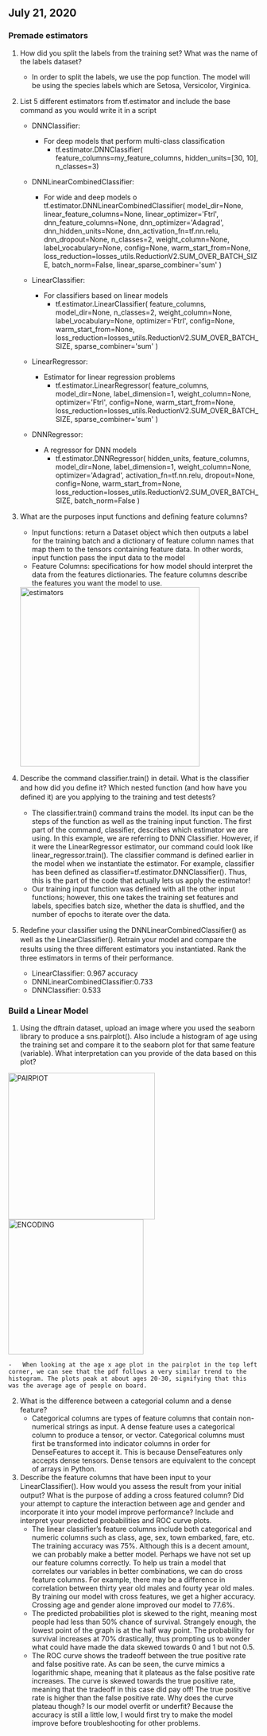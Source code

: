 ## July 21, 2020

### Premade estimators
1. How did you split the labels from the training set?  What was the name of the labels dataset?
	-	In order to split the labels, we use the pop function. The model will be using the species labels which are Setosa, Versicolor, Virginica.
2. List 5 diﬀerent estimators from tf.estimator and include the base command as you would write it in a script 
	-	DNNClassifier:
		-	For deep models that perform multi-class classification
			-	tf.estimator.DNNClassifier(
    feature_columns=my_feature_columns,
   hidden_units=[30, 10], n_classes=3)
	-	DNNLinearCombinedClassifier:
		-	For wide and deep models
o	tf.estimator.DNNLinearCombinedClassifier(
    model_dir=None, linear_feature_columns=None, linear_optimizer='Ftrl',
    dnn_feature_columns=None, dnn_optimizer='Adagrad', dnn_hidden_units=None,
    dnn_activation_fn=tf.nn.relu, dnn_dropout=None, n_classes=2, weight_column=None,
    label_vocabulary=None, config=None, warm_start_from=None,
    loss_reduction=losses_utils.ReductionV2.SUM_OVER_BATCH_SIZE, batch_norm=False,
    linear_sparse_combiner='sum'
)
	-	LinearClassifier:
		-	For classifiers based on linear models
			-	tf.estimator.LinearClassifier(
    feature_columns, model_dir=None, n_classes=2, weight_column=None,
    label_vocabulary=None, optimizer='Ftrl', config=None, warm_start_from=None,
    loss_reduction=losses_utils.ReductionV2.SUM_OVER_BATCH_SIZE,
    sparse_combiner='sum'
)
	-	LinearRegressor:
		-	Estimator for linear regression problems
			-	tf.estimator.LinearRegressor(
    feature_columns, model_dir=None, label_dimension=1, weight_column=None,
    optimizer='Ftrl', config=None, warm_start_from=None,
    loss_reduction=losses_utils.ReductionV2.SUM_OVER_BATCH_SIZE,
    sparse_combiner='sum'
)

	-	DNNRegressor:
		-	A regressor for DNN models
			-	tf.estimator.DNNRegressor(
    hidden_units, feature_columns, model_dir=None, label_dimension=1,
    weight_column=None, optimizer='Adagrad', activation_fn=tf.nn.relu, dropout=None,
    config=None, warm_start_from=None,
    loss_reduction=losses_utils.ReductionV2.SUM_OVER_BATCH_SIZE, batch_norm=False
)
3. What are the purposes input functions and deﬁning feature columns?
	-	Input functions: return a Dataset object which then outputs a label for the training batch and a dictionary of feature column names that map them to the tensors containing feature data. In other words, input function pass the input data to the model
	-	Feature Columns: specifications for how model should interpret the data from the features dictionaries. The feature columns describe the features you want the model to use.
	<img width="361" alt="estimators" src="https://user-images.githubusercontent.com/67920563/88458116-92e34300-ce59-11ea-8fc1-4bda58de5648.PNG">
	
4. Describe the command classiﬁer.train() in detail.  What is the classiﬁer and how did you deﬁne it?  Which nested function (and how have you deﬁned it) are you applying to the training and test detests?
	-	The classifier.train() command trains the model. Its input can be the steps of the function as well as the training input function. The first part of the command, classifier, describes which estimator we are using. In this example, we are referring to DNN Classifier. However, if it were the LinearRegressor estimator, our command could look like linear_regressor.train(). The classifier command is defined earlier in the model when we instantiate the estimator. For example, classifier has been defined as classifier=tf.estimator.DNNClassifier(). Thus, this is the part of the code that actually lets us apply the estimator!
	-	Our training input function was defined with all the other input functions; however, this one takes the training set features and labels, specifies batch size, whether the data is shuffled, and the number of epochs to iterate over the data.
5. Redeﬁne your classiﬁer using the DNNLinearCombinedClassiﬁer() as well as the LinearClassiﬁer().  Retrain your model and compare the results using the three diﬀerent estimators you instantiated.  Rank the three estimators in terms of their performance.
	-	LinearClassifier: 0.967 accuracy
	-	DNNLinearCombinedClassifier:0.733
	-	DNNClassifier: 0.533
### Build a Linear Model
1. Using the dftrain dataset, upload an image where you used the seaborn library to produce a sns.pairplot().  Also include a histogram of age using the training set and compare it to the seaborn plot for that same feature (variable).  What interpretation can you provide of the data based on this plot? 

<img width="295" alt="PAIRPlOT" src="https://user-images.githubusercontent.com/67920563/88457930-0dab5e80-ce58-11ea-8db5-c628a5f09992.PNG">
<img width="272" alt="ENCODING" src="https://user-images.githubusercontent.com/67920563/88458115-924aac80-ce59-11ea-9516-1dcdca4ccd01.PNG">

	-	When looking at the age x age plot in the pairplot in the top left corner, we can see that the pdf follows a very similar trend to the histogram. The plots peak at about ages 20-30, signifying that this was the average age of people on board.
2. What is the diﬀerence between a categorial column and a dense feature?
	-	Categorical columns are types of feature columns that contain non-numerical strings as input. A dense feature uses a categorical column to produce a tensor, or vector. Categorical columns must first be transformed into indicator columns in order for DenseFeatures to accept it. This is because DenseFeatures only accepts dense tensors. Dense tensors are equivalent to the concept of arrays in Python.
3. Describe the feature columns that have been input to your LinearClassiﬁer().  How would you assess the result from your initial output?  What is the purpose of adding a cross featured column?  Did your attempt to capture the interaction between age and gender and incorporate it into your model improve performance?  Include and interpret your predicted probabilities and ROC curve plots.
	-	The linear classifier’s feature columns include both categorical and numeric columns such as class, age, sex, town embarked, fare, etc. The training accuracy was 75%. Although this is a decent amount, we can probably make a better model. Perhaps we have not set up our feature columns correctly. To help us train a model that correlates our variables in better combinations, we can do cross feature columns. For example, there may be a difference in correlation between thirty year old males and fourty year old males. By training our model with cross features, we get a higher accuracy. Crossing age and gender alone improved our model to 77.6%. 
	-	The predicted probabilities plot is skewed to the right, meaning most people had less than 50% chance of survival. Strangely enough, the lowest point of the graph is at the half way point. The probability for survival increases at 70% drastically, thus prompting us to wonder what could have made the data skewed towards 0 and 1 but not 0.5.
	-	The ROC curve shows the tradeoff between the true positive rate and false positive rate. As can be seen, the curve mimics a logarithmic shape, meaning that it plateaus as the false positive rate increases. The curve is skewed towards the true positive rate, meaning that the tradeoff in this case did pay off! The true positive rate is higher than the false positive rate. Why does the curve plateau though? Is our model overfit or underfit? Because the accuracy is still a little low, I would first try to make the model improve before troubleshooting for other problems.
